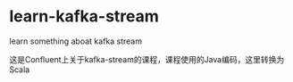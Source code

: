 # learn-kafka-stream
learn something aboat kafka stream

这是Confluent上关于kafka-stream的课程，课程使用的Java编码，这里转换为Scala
